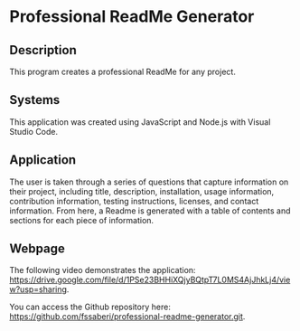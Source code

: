 # Professional ReadMe Generator

## Description
This program creates a professional ReadMe for any project.

## Systems
This application was created using JavaScript and Node.js with Visual Studio Code.

## Application
The user is taken through a series of questions that capture information on their project, including title, description, installation, usage information, contribution information, testing instructions, licenses, and contact information. From here, a Readme is generated with a table of contents and sections for each piece of information.

## Webpage

The following video demonstrates the application: https://drive.google.com/file/d/1PSe23BHHiXQjyBQtpT7L0MS4AjJhkLj4/view?usp=sharing. 

You can access the Github repository here: https://github.com/fssaberi/professional-readme-generator.git. 